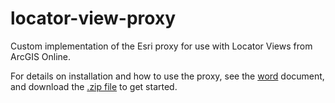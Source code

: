 # locator-view-proxy
Custom implementation of the Esri proxy for use with Locator Views from ArcGIS Online.

For details on installation and how to use the proxy, see the [word](https://github.com/carg563/locator-view-proxy/raw/main/src/Proxy%20Implementation.docx) document, and download the [.zip file](https://github.com/carg563/locator-view-proxy/blob/main/src/proxy.zip) to get started.
